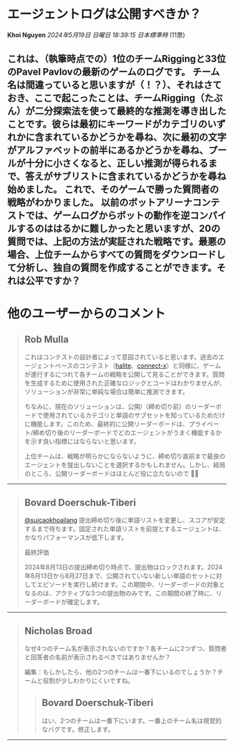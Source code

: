 # エージェントログは公開すべきか？
**Khoi Nguyen** *2024年5月19日 日曜日 18:39:15 日本標準時* (11票)

これは、（執筆時点での）1位のチームRiggingと33位のPavel Pavlovの最新のゲームのログです。
チーム名は間違っていると思いますが（！？）、それはさておき、ここで起こったことは、チームRigging（たぶん）が二分探索法を使って最終的な推測を導き出したことです。彼らは最初にキーワードがカテゴリのいずれかに含まれているかどうかを尋ね、次に最初の文字がアルファベットの前半にあるかどうかを尋ね、プールが十分に小さくなると、正しい推測が得られるまで、答えがサブリストに含まれているかどうかを尋ね始めました。
これで、そのゲームで勝った質問者の戦略がわかりました。
以前のボットアリーナコンテストでは、ゲームログからボットの動作を逆コンパイルするのははるかに難しかったと思いますが、20の質問では、上記の方法が実証された戦略です。最悪の場合、上位チームからすべての質問をダウンロードして分析し、独自の質問を作成することができます。それは公平ですか？
---
# 他のユーザーからのコメント
> ## Rob Mulla
> 
> これはコンテストの設計者によって意図されていると思います。過去のエージェントベースのコンテスト（[halite](https://www.kaggle.com/competitions/halite)、[connect-x](https://www.kaggle.com/competitions/connectx)）と同様に、ゲームが進行するにつれて各チームの戦略を公開して見ることができます。質問を生成するために使用された正確なロジックとコードはわかりませんが、ソリューションが非常に単純な場合は簡単に推測できます。
> 
> ちなみに、現在のソリューションは、公開/（締め切り前）のリーダーボードで使用されているカテゴリと単語のサブセットを知っているためだけに機能します。このため、最終的に公開リーダーボードは、プライベート/締め切り後のリーダーボードでどのエージェントがうまく機能するかを示す良い指標にはならないと思います。
> 
> 上位チームは、戦略が明らかにならないように、締め切り直前まで最良のエージェントを提出しないことを選択するかもしれません。しかし、結局のところ、公開リーダーボードはほとんど役に立たないので 🤷‍♂️
> 
> 
> 
---
> ## Bovard Doerschuk-Tiberi
> 
> [@suicaokhoailang](https://www.kaggle.com/suicaokhoailang) 提出締め切り後に単語リストを変更し、スコアが安定するまで待ちます。固定された単語リストを前提とするエージェントは、かなりパフォーマンスが低下します。
> 
> 最終評価
> 
>   2024年8月13日の提出締め切り時点で、提出物はロックされます。2024年8月13日から8月27日まで、公開されていない新しい単語のセットに対してエピソードを実行し続けます。この期間中、リーダーボードの対象となるのは、アクティブな3つの提出物のみです。この期間の終了時に、リーダーボードが確定します。
> 
> 
> 
---
> ## Nicholas Broad
> 
> なぜ4つのチーム名が表示されないのですか？各チームに2つずつ、質問者と回答者の名前が表示されるべきではありませんか？
> 
> 編集：もしかしたら、他の2つのチームは一番下にいるのでしょうか？チームと役割が少しわかりにくいですね。
> 
> 
> 
> > ## Bovard Doerschuk-Tiberi
> > 
> > はい、2つのチームは一番下にいます。一番上のチーム名は視覚的なバグです。修正します。
> > 
> > 
> > 
---
